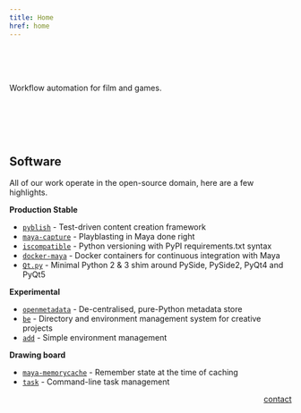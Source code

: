 ```yaml
---
title: Home
href: home
---
```


<br>
<br>
<br>

Workflow automation for film and games.

<br>
<br>
<br>
<br>

## Software

All of our work operate in the open-source domain, here are a few highlights.

**Production Stable**

- [`pyblish`](http://pyblish.com) - Test-driven content creation framework
- [`maya-capture`](https://github.com/mottosso/maya-capture) - Playblasting in Maya done right
- [`iscompatible`](https://github.com/abstractfactory/iscompatible) - Python versioning with PyPI requirements.txt syntax
- [`docker-maya`](https://github.com/mottosso/docker-maya) - Docker containers for continuous integration with Maya
- [`Qt.py`](https://github.com/mottosso/Qt.py) - Minimal Python 2 & 3 shim around PySide, PySide2, PyQt4 and PyQt5

**Experimental**

- [`openmetadata`](https://github.com/abstractfactory/openmetadata) - De-centralised, pure-Python metadata store
- [`be`](https://github.com/mottosso/be) - Directory and environment management system for creative projects
- [`add`](https://github.com/mottosso/add) - Simple environment management

**Drawing board**

- [`maya-memorycache`](https://github.com/mottosso/maya-memorycache/issues/1) - Remember state at the time of caching
- [`task`](https://github.com/mottosso/task/issues/1) - Command-line task management


<p style="text-align: right">
    <a
        href="mailto:marcus@abstractfactory.io">
            contact
    </a>
</p>
